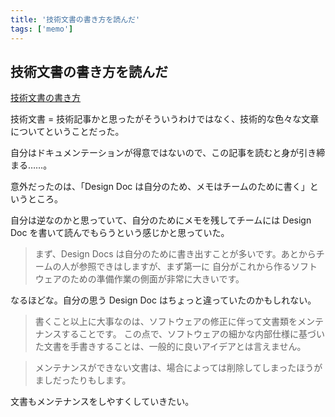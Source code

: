 ```yaml
---
title: '技術文書の書き方を読んだ'
tags: ['memo']
---
```


## 技術文書の書き方を読んだ

[技術文書の書き方](https://gist.github.com/ymmt2005/d2c152bb7179d07015f336b1a0582679)

技術文書 = 技術記事かと思ったがそういうわけではなく、技術的な色々な文章についてということだった。

自分はドキュメンテーションが得意ではないので、この記事を読むと身が引き締まる……。

意外だったのは、「Design Doc は自分のため、メモはチームのために書く」というところ。

自分は逆なのかと思っていて、自分のためにメモを残してチームには Design Doc を書いて読んでもらうという感じかと思っていた。

> まず、Design Docs は自分のために書き出すことが多いです。あとからチームの人が参照できはしますが、まず第一に 自分がこれから作るソフトウェアのための準備作業の側面が非常に大きいです。

なるほどな。自分の思う Design Doc はちょっと違っていたのかもしれない。

> 書くこと以上に大事なのは、ソフトウェアの修正に伴って文書類をメンテナンスすることです。 この点で、ソフトウェアの細かな内部仕様に基づいた文書を手書きすることは、一般的に良いアイデアとは言えません。

> メンテナンスができない文書は、場合によっては削除してしまったほうがましだったりもします。

文書もメンテナンスをしやすくしていきたい。
